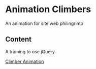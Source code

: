 # Animation Climbers

An animation for site web philingrimp

## Content

A training to use jQuery

[Climber Animation](https://vblanksb.github.io/AnimClimber/)